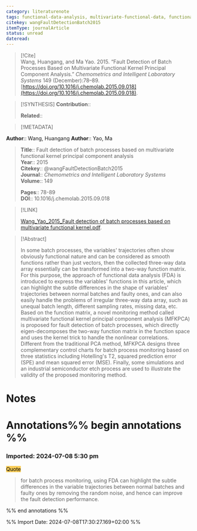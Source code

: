 ```yaml
---
category: literaturenote
tags: functional-data-analysis, multivariate-functional-data, functional-principal-components, kernel-models, fault-detection, process-monitoring
citekey: wangFaultDetectionBatch2015
itemType: journalArticle
status: unread  
dateread:  
---
```


> [!Cite]  
> Wang, Huangang, and Ma Yao. 2015. “Fault Detection of Batch Processes Based on Multivariate Functional Kernel Principal Component Analysis.” _Chemometrics and Intelligent Laboratory Systems_ 149 (December):78–89. [https://doi.org/10.1016/j.chemolab.2015.09.018](https://doi.org/10.1016/j.chemolab.2015.09.018).

> [!SYNTHESIS] 
>**Contribution**::
>
>**Related**:: 
>

> [!METADATA]  
>
**Author**:: Wang, Huangang
**Author**:: Yao, Ma<br>
> **Title**:: Fault detection of batch processes based on multivariate functional kernel principal component analysis    
> **Year**:: 2015     
> **Citekey**:: @wangFaultDetectionBatch2015    
>**Journal**:: *Chemometrics and Intelligent Laboratory Systems*    
>**Volume**:: 149    
>     
>    
>    
>     
> **Pages**:: 78-89    
>**DOI**:: 10.1016/j.chemolab.2015.09.018    
>

> [!LINK] 
>
> [Wang_Yao_2015_Fault detection of batch processes based on multivariate functional kernel.pdf](file:///Users/steven/Library/Mobile%20Documents/com~apple~CloudDocs/Zotero/bibliography/Chemometrics%20and%20Intelligent%20Laboratory%20Systems/2015/Wang_Yao_2015_Fault%20detection%20of%20batch%20processes%20based%20on%20multivariate%20functional%20kernel.pdf).

>[!Abstract]
>
>In some batch processes, the variables' trajectories often show obviously functional nature and can be considered as smooth functions rather than just vectors, then the collected three-way data array essentially can be transformed into a two-way function matrix. For this purpose, the approach of functional data analysis (FDA) is introduced to express the variables' functions in this article, which can highlight the subtle differences in the shape of variables' trajectories between normal batches and faulty ones, and can also easily handle the problems of irregular three-way data array, such as unequal batch length, different sampling rates, missing data, etc. Based on the function matrix, a novel monitoring method called multivariate functional kernel principal component analysis (MFKPCA) is proposed for fault detection of batch processes, which directly eigen-decomposes the two-way function matrix in the function space and uses the kernel trick to handle the nonlinear correlations. Different from the traditional PCA method, MFKPCA designs three complementary control charts for batch process monitoring based on three statistics including Hotelling's T2, squared prediction error (SPE) and mean squared error (MSE). Finally, some simulations and an industrial semiconductor etch process are used to illustrate the validity of the proposed monitoring method.
>>


# Notes<br>
# Annotations%% begin annotations %%  
 
 
  
### Imported: 2024-07-08 5:30 pm  
  
  
<mark style="background-color: #f9cd59">Quote</mark>  
> for batch process monitoring, using FDA can highlight the subtle differences in the variable trajectories between normal batches and faulty ones by removing the random noise, and hence can improve the fault detection performance.
  
  
%% end annotations %%

%% Import Date: 2024-07-08T17:30:27.169+02:00 %%
